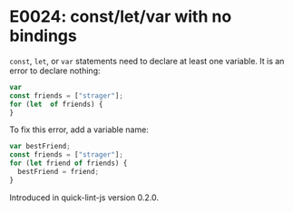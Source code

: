 # E0024: const/let/var with no bindings

`const`, `let`, or `var` statements need to declare at least one variable. It is
an error to declare nothing:

```javascript
var
const friends = ["strager"];
for (let  of friends) {
}
```

To fix this error, add a variable name:

```javascript
var bestFriend;
const friends = ["strager"];
for (let friend of friends) {
  bestFriend = friend;
}
```

Introduced in quick-lint-js version 0.2.0.
